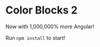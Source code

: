 # Color Blocks 2

Now with 1,000,000% more Angular!

Run `npm install` to start!

<!-- //take the colors that are in the game controller and move them to the data factory. -->
